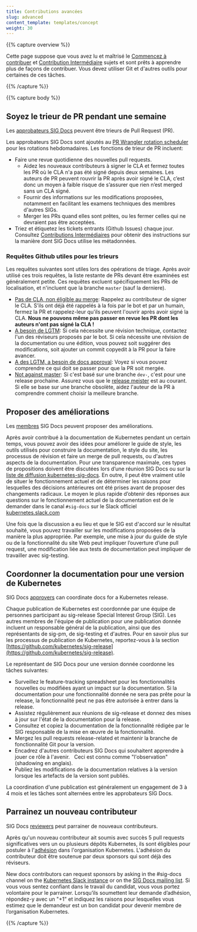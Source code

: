 ```yaml
---
title: Contributions avancées
slug: advanced
content_template: templates/concept
weight: 30
---
```


{{% capture overview %}}

Cette page suppose que vous avez lu et maîtrisé le [Commencez à contribuer](/docs/contribute/start/) et [Contribution Intermédiaire](/docs/contribute/intermediate/) sujets et sont prêts à apprendre plus de façons de contribuer.
Vous devez utiliser Git et d'autres outils pour certaines de ces tâches.

{{% /capture %}}

{{% capture body %}}

## Soyez le trieur de PR pendant une semaine

Les [approbateurs SIG Docs](/docs/contribute/participating/#approvers) peuvent être trieurs de Pull Request (PR).

Les approbateurs SIG Docs sont ajoutés au [PR Wrangler rotation scheduler](https://github.com/kubernetes/website/wiki/PR-Wranglers) pour les rotations hebdomadaires.
Les fonctions de trieur de PR incluent:

- Faire une revue quotidienne des nouvelles pull requests.
  - Aidez les nouveaux contributeurs à signer le CLA et fermez toutes les PR où le CLA n'a pas été signé depuis deux semaines.
    Les auteurs de PR peuvent rouvrir la PR après avoir signé le CLA, c’est donc un moyen à faible risque de s’assurer que rien n’est merged sans un CLA signé.
  - Fournir des informations sur les modifications proposées, notamment en facilitant les examens techniques des membres d'autres SIGs.
  - Merger les PRs quand elles sont prêtes, ou les fermer celles qui ne devraient pas être acceptées.
- Triez et étiquetez les tickets entrants (Github Issues) chaque jour.
  Consultez [Contributions Intermédiaires](/docs/contribute/intermediate/) pour obtenir des instructions sur la manière dont SIG Docs utilise les métadonnées.

### Requêtes Github utiles pour les trieurs

Les requêtes suivantes sont utiles lors des opérations de triage.
Après avoir utilisé ces trois requêtes, la liste restante de PRs devant être examinées est généralement petite.
Ces requêtes excluent spécifiquement les PRs de localisation, et n'incluent que la branche `master` (sauf la derniere).

- [Pas de CLA, non éligible au merge](https://github.com/kubernetes/website/pulls?q=is%3Aopen+is%3Apr+label%3A%22cncf-cla%3A+no%22+-label%3Ado-not-merge+label%3Alanguage%2Fen):
  Rappelez au contributeur de signer le CLA. S’ils ont déjà été rappelés à la fois par le bot et par un humain, fermez la PR et rappelez-leur qu'ils peuvent l'ouvrir après avoir signé la CLA.
  **Nous ne pouvons même pas passer en revue les PR dont les auteurs n'ont pas signé la CLA !**
- [A besoin de LGTM](https://github.com/kubernetes/website/pulls?utf8=%E2%9C%93&q=is%3Aopen+is%3Apr+-label%3Ado-not-merge+label%3Alanguage%2Fen+-label%3Algtm+):
  Si cela nécessite une révision technique, contactez l'un des réviseurs proposés par le bot.
  Si cela nécessite une révision de la documentation ou une édition, vous pouvez soit suggérer des modifications, soit ajouter un commit copyedit à la PR pour la faire avancer.
- [A des LGTM, a besoin de docs approval](https://github.com/kubernetes/website/pulls?q=is%3Aopen+is%3Apr+-label%3Ado-not-merge+label%3Alanguage%2Fen+label%3Algtm):
  Voyez si vous pouvez comprendre ce qui doit se passer pour que la PR soit mergée.
- [Not against master](https://github.com/kubernetes/website/pulls?utf8=%E2%9C%93&q=is%3Aopen+is%3Apr+-label%3Ado-not-merge+label%3Alanguage%2Fen+-base%3Amaster): Si c'est basé sur une branche `dev-`, c'est pour une release prochaine.
  Assurez vous que le [release meister](https://github.com/kubernetes/sig-release/tree/master/release-team) est au courant.
  Si elle se base sur une branche obsolète, aidez l'auteur de la PR à comprendre comment choisir la meilleure branche.

## Proposer des améliorations

Les [membres](/docs/contribute/participating/#members) SIG Docs peuvent proposer des améliorations.

Après avoir contribué à la documentation de Kubernetes pendant un certain temps, vous pouvez avoir des idées pour améliorer le guide de style, les outils utilisés pour construire la documentation, le style du site, les processus de révision et faire un merge de pull requests, ou d'autres aspects de la documentation.
Pour une transparence maximale, ces types de propositions doivent être discutées lors d’une réunion SIG Docs ou sur la [liste de diffusion kubernetes-sig-docs](https://groups.google.com/forum/#!forum/kubernetes-sig-docs).
En outre, il peut être vraiment utile de situer le fonctionnement actuel et de déterminer les raisons pour lesquelles des décisions antérieures ont été prises avant de proposer des changements radicaux.
Le moyen le plus rapide d’obtenir des réponses aux questions sur le fonctionnement actuel de la documentation est de le demander dans le canal `#sig-docs` sur le Slack officiel [kubernetes.slack.com](https://kubernetes.slack.com)

Une fois que la discussion a eu lieu et que le SIG est d'accord sur le résultat souhaité, vous pouvez travailler sur les modifications proposées de la manière la plus appropriée.
Par exemple, une mise à jour du guide de style ou de la fonctionnalité du site Web peut impliquer l’ouverture d’une pull request, une modification liée aux tests de documentation peut impliquer de travailler avec sig-testing.

## Coordonner la documentation pour une version de Kubernetes

SIG Docs [approvers](/docs/contribute/participating/#approvers) can coordinate docs for a Kubernetes release.

Chaque publication de Kubernetes est coordonnée par une équipe de personnes participant au sig-release Special Interest Group (SIG).
Les autres membres de l'équipe de publication pour une publication donnée incluent un responsable général de la publication, ainsi que des représentants de sig-pm, de sig-testing et d'autres.
Pour en savoir plus sur les processus de publication de Kubernetes, reportez-vous à la section [https://github.com/kubernetes/sig-release](https://github.com/kubernetes/sig-release).

Le représentant de SIG Docs pour une version donnée coordonne les tâches suivantes:

- Surveillez le feature-tracking spreadsheet pour les fonctionnalités nouvelles ou modifiées ayant un impact sur la documentation.
  Si la documentation pour une fonctionnalité donnée ne sera pas prête pour la release, la fonctionnalité peut ne pas être autorisée à entrer dans la release.
- Assistez régulièrement aux réunions de sig-release et donnez des mises à jour sur l'état de la documentation pour la release.
- Consultez et copiez la documentation de la fonctionnalité rédigée par le SIG responsable de la mise en œuvre de la fonctionnalité.
- Mergez les pull requests release-related et maintenir la branche de fonctionnalité Git pour la version.
- Encadrez d'autres contributeurs SIG Docs qui souhaitent apprendre à jouer ce rôle à l'avenir.
  Ceci est connu comme "l'observation" (shadowing en anglais).
- Publiez les modifications de la documentation relatives à la version lorsque les artefacts de la version sont publiés.

La coordination d'une publication est généralement un engagement de 3 à 4 mois et les tâches sont alternées entre les approbateurs SIG Docs.

## Parrainez un nouveau contributeur

SIG Docs [reviewers](/docs/contribute/participating/#reviewers) peut parrainer de nouveaux contributeurs.

Après qu'un nouveau contributeur ait soumis avec succès 5 pull requests significatives vers un ou plusieurs dépôts Kubernetes, ils sont éligibles pour postuler à l'[adhésion](/docs/contribute/participating#members) dans l'organisation Kubernetes.
L'adhésion du contributeur doit être soutenue par deux sponsors qui sont déjà des réviseurs.

New docs contributors can request sponsors by asking in the #sig-docs channel on the [Kubernetes Slack instance](https://kubernetes.slack.com) or on the [SIG Docs mailing list](https://groups.google.com/forum/#!forum/kubernetes-sig-docs).
Si vous vous sentez confiant dans le travail du candidat, vous vous portez volontaire pour le parrainer.
Lorsqu’ils soumettent leur demande d’adhésion, répondez-y avec un "+1" et indiquez les raisons pour lesquelles vous estimez que le demandeur est un bon candidat pour devenir membre de l’organisation Kubernetes.

{{% /capture %}}
